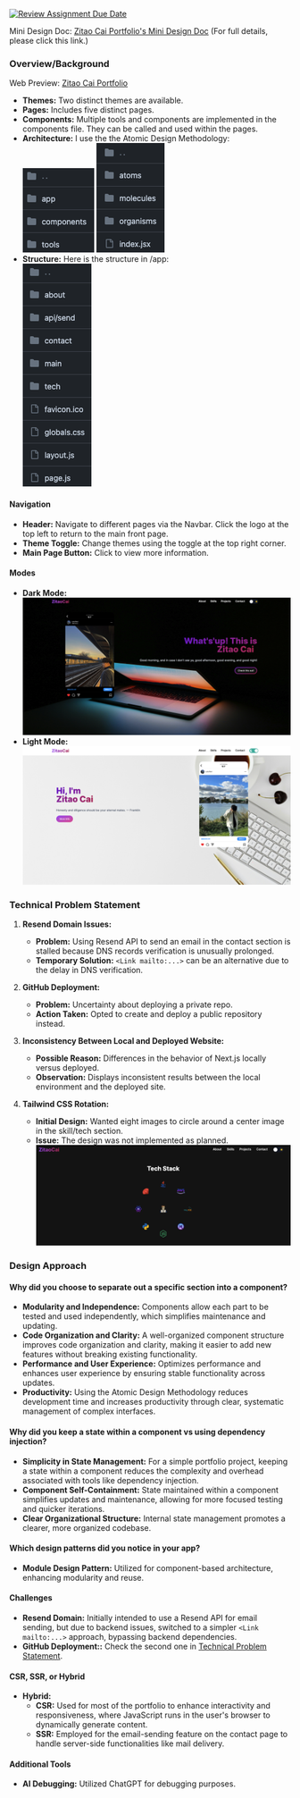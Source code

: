 [![Review Assignment Due Date](https://classroom.github.com/assets/deadline-readme-button-24ddc0f5d75046c5622901739e7c5dd533143b0c8e959d652212380cedb1ea36.svg)](https://classroom.github.com/a/HTz23s4q)

Mini Design Doc: [Zitao Cai Portfolio's Mini Design Doc](https://docs.google.com/document/d/1Zn0-Pr0wi5Bllz5X7PDCx_5e11ovmi0s-nUUhwyNaQE/edit) (For full details, please click this link.)

### Overview/Background

Web Preview: [Zitao Cai Portfolio](https://cztcffsni.github.io/NU-Portfolio-zitao/)

- **Themes:** Two distinct themes are available.
- **Pages:** Includes five distinct pages.
- **Components:** Multiple tools and components are implemented in the components file. They can be called and used within the pages.
- **Architecture:** I use the the Atomic Design Methodology: <br>![Structure 1](./mini-design-doc-images/1.png) ![Structure 2](./mini-design-doc-images/2.png)
- **Structure:** Here is the structure in /app: <br>![Structure 3](./mini-design-doc-images/3.png)

#### Navigation

- **Header:** Navigate to different pages via the Navbar. Click the logo at the top left to return to the main front page.
- **Theme Toggle:** Change themes using the toggle at the top right corner.
- **Main Page Button:** Click to view more information.

#### Modes

- **Dark Mode:** ![Dark Mode](./mini-design-doc-images/4.png)
- **Light Mode:** ![Light Mode](./mini-design-doc-images/5.png)

### Technical Problem Statement

1. **Resend Domain Issues:**

   - **Problem:** Using Resend API to send an email in the contact section is stalled because DNS records verification is unusually prolonged.
   - **Temporary Solution:** `<Link mailto:...>` can be an alternative due to the delay in DNS verification.

2. **GitHub Deployment:**

   - **Problem:** Uncertainty about deploying a private repo.
   - **Action Taken:** Opted to create and deploy a public repository instead.

3. **Inconsistency Between Local and Deployed Website:**

   - **Possible Reason:** Differences in the behavior of Next.js locally versus deployed.
   - **Observation:** Displays inconsistent results between the local environment and the deployed site.

4. **Tailwind CSS Rotation:**
   - **Initial Design:** Wanted eight images to circle around a center image in the skill/tech section.
   - **Issue:** The design was not implemented as planned. <br>![Tailwind CSS Rotation](./mini-design-doc-images/6.png)

### Design Approach

#### Why did you choose to separate out a specific section into a component?

- **Modularity and Independence:** Components allow each part to be tested and used independently, which simplifies maintenance and updating.
- **Code Organization and Clarity:** A well-organized component structure improves code organization and clarity, making it easier to add new features without breaking existing functionality.
- **Performance and User Experience:** Optimizes performance and enhances user experience by ensuring stable functionality across updates.
- **Productivity:** Using the Atomic Design Methodology reduces development time and increases productivity through clear, systematic management of complex interfaces.

#### Why did you keep a state within a component vs using dependency injection?

- **Simplicity in State Management:** For a simple portfolio project, keeping a state within a component reduces the complexity and overhead associated with tools like dependency injection.
- **Component Self-Containment:** State maintained within a component simplifies updates and maintenance, allowing for more focused testing and quicker iterations.
- **Clear Organizational Structure:** Internal state management promotes a clearer, more organized codebase.

#### Which design patterns did you notice in your app?

- **Module Design Pattern:** Utilized for component-based architecture, enhancing modularity and reuse.

#### Challenges

- **Resend Domain:** Initially intended to use a Resend API for email sending, but due to backend issues, switched to a simpler `<Link mailto:...>` approach, bypassing backend dependencies.
- **GitHub Deployment::** Check the second one in [Technical Problem Statement](#technical-problem-statement).

#### CSR, SSR, or Hybrid

- **Hybrid:**
  - **CSR:** Used for most of the portfolio to enhance interactivity and responsiveness, where JavaScript runs in the user's browser to dynamically generate content.
  - **SSR:** Employed for the email-sending feature on the contact page to handle server-side functionalities like mail delivery.

#### Additional Tools

- **AI Debugging:** Utilized ChatGPT for debugging purposes.
